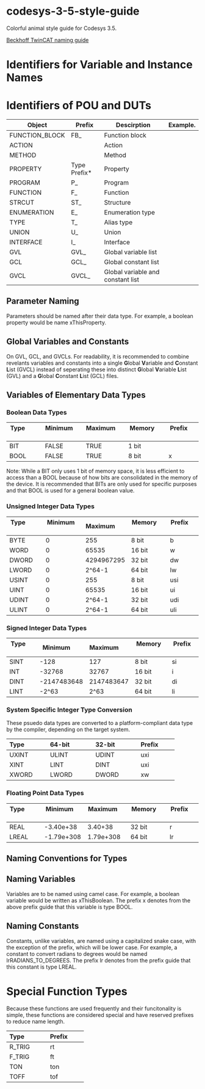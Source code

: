 # codesys-3-5-style-guide
Colorful animal style guide for Codesys 3.5.  

[Beckhoff TwinCAT naming guide](https://infosys.beckhoff.com/english.php?content=../content/1033/tc3_plc_intro/3146718603.html)

# Identifiers for Variable and Instance Names

# Identifiers of POU and DUTs

| Object | Prefix | Descirption | Example. 
| ------------- | ------------- | ------------- | ------------- | 
| FUNCTION_BLOCK | FB_ | Function block
| ACTION | | Action |
| METHOD | | Method |
| PROPERTY | Type Prefix* | Property |
| PROGRAM | P_ | Program | 
| FUNCTION | F_ | Function | 
| STRCUT | ST_ | Structure | 
| ENUMERATION | E_ | Enumeration type | 
| TYPE | T_ | Alias type | 
| UNION | U_ | Union | 
| INTERFACE | I_ | Interface
| GVL | GVL_ | Global variable list |  
| GCL | GCL_ | Global constant list | 
| GVCL | GVCL_ | Global variable and constant list | 

## Parameter Naming

Parameters should be named after their data type.  For example, a boolean property would be name xThisProperty.  

## Global Variables and Constants

On GVL, GCL, and GVCLs.  For readability, it is recommended to combine revelants variables and constants into a single **G**lobal **V**ariable and **C**onstant **L**ist (GVCL) instead of seperating these into distinct **G**lobal **V**ariable **L**ist (GVL) and a **G**lobal **C**onstant **L**ist (GCL) files.  

## Variables of Elementary Data Types

### Boolean Data Types

| Type &nbsp; &nbsp; &nbsp; &nbsp; &nbsp; &nbsp; | Minimum &nbsp; &nbsp; &nbsp; | Maximum &nbsp; &nbsp; &nbsp; | Memory &nbsp; &nbsp; &nbsp; &nbsp; | Prefix &nbsp; &nbsp; &nbsp; &nbsp; |
| ------------- | ------------- | ------------- | ------------- | ------------- |
| BIT           | FALSE         | TRUE          | 1 bit         |               |
| BOOL          | FALSE         | TRUE          | 8 bit         | x             |

Note: While a BIT only uses 1 bit of memory space, it is less efficient to access than a BOOL because of how bits are consolidated in the memory of the device.  It is recommended that BITs are only used for specific purposes and that BOOL is used for a general boolean value.  
 
### Unsigned Integer Data Types
 | Type &nbsp; &nbsp; &nbsp; &nbsp; &nbsp; &nbsp; | Minimum &nbsp; &nbsp; &nbsp; | Maximum &nbsp; &nbsp; &nbsp; | Memory &nbsp; &nbsp; &nbsp; &nbsp; | Prefix &nbsp; &nbsp; &nbsp; &nbsp; |
| ------------- | ------------- | ------------- | ------------- | ------------- |
| BYTE         | 0              | 255           | 8 bit         |            b |
| WORD         | 0              | 65535         | 16 bit        |            w |
| DWORD        | 0              | 4294967295    | 32 bit        |           dw |
| LWORD        | 0              | 2^64-1        | 64 bit        |           lw |
| USINT        | 0              | 255           | 8 bit         |          usi |
| UINT         | 0              | 65535         | 16 bit        |           ui |
| UDINT        | 0              | 2^64-1        | 32 bit        |          udi |
| ULINT        | 0              | 2^64-1        | 64 bit        |          uli |

### Signed Integer Data Types

| Type &nbsp; &nbsp; &nbsp; &nbsp; &nbsp; &nbsp; | Minimum &nbsp; &nbsp; &nbsp; | Maximum &nbsp; &nbsp; &nbsp; | Memory &nbsp; &nbsp; &nbsp; &nbsp; | Prefix &nbsp; &nbsp; &nbsp; &nbsp; |
| ------------- | ------------- | ------------- | ------------- | ------------- |
| SINT          | -128          | 127           | 8 bit         | si            |
| INT           | -32768        | 32767         | 16 bit        | i             |
| DINT          | -2147483648   | 2147483647    | 32 bit        | di            |
| LINT          | -2^63         | 2^63          | 64 bit        | li            |

### System Specific Integer Type Conversion

These psuedo data types are converted to a platform-compliant data type by the compiler, depending on the target system.  

| Type &nbsp; &nbsp; &nbsp; &nbsp; &nbsp; &nbsp; | 64-bit &nbsp; &nbsp; &nbsp; &nbsp; &nbsp; &nbsp; | 32-bit &nbsp; &nbsp; &nbsp; &nbsp; &nbsp; &nbsp; | Prefix &nbsp; &nbsp; &nbsp; &nbsp; |
| ------------- | ------------- | ------------- | ------------- |
| UXINT         | ULINT         | UDINT         | uxi           |
| XINT          | LINT          | DINT          | uxi           |
| XWORD         | LWORD         | DWORD         | xw            |

### Floating Point Data Types

| Type &nbsp; &nbsp; &nbsp; &nbsp; &nbsp; &nbsp; | Minimum &nbsp; &nbsp; &nbsp; | Maximum &nbsp; &nbsp; &nbsp; | Memory &nbsp; &nbsp; &nbsp; &nbsp; | Prefix &nbsp; &nbsp; &nbsp; &nbsp; |
| ------------- | ------------- | ------------- | ------------- | ------------- |
| REAL          | -3.40e+38     | 3.40+38       | 32 bit        | r             |
| LREAL         | -1.79e+308    | 1.79e+308     | 64 bit        | lr            |

## Naming Conventions for Types

## Naming Variables

Variables are to be named using camel case.  For example, a boolean variable would be written as xThisBoolean.  The prefix x denotes from the above prefix guide that this variable is type BOOL.  

## Naming Constants

Constants, unlike variables, are named using a capitalized snake case, with the exception of the prefix, which will be lower case.  For example, a constant to convert radians to degrees would be named lrRADIANS_TO_DEGREES.  The prefix lr denotes from the prefix guide that this constant is type LREAL.  

# Special Function Types

Because these functions are used frequently and their funcitonality is simple, these functions are considered special and have reserved prefixes to reduce name length.  

| Type &nbsp; &nbsp; &nbsp; &nbsp; &nbsp; &nbsp; | Prefix &nbsp; &nbsp; &nbsp; &nbsp; |
| ------------- | ------------- | 
| R_TRIG        | rt            |
| F_TRIG        | ft            | 
| TON           | ton           | 
| TOFF          | tof           |

